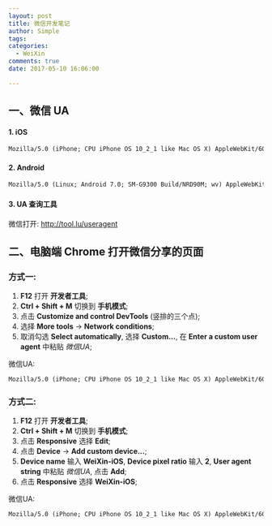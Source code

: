 ```yaml
---
layout: post
title: 微信开发笔记
author: Simple
tags:
categories:
  - WeiXin
comments: true
date: 2017-05-10 16:06:00

---
```


## 一、微信 UA

#### 1. iOS

``` html
Mozilla/5.0 (iPhone; CPU iPhone OS 10_2_1 like Mac OS X) AppleWebKit/602.4.6 (KHTML, like Gecko) Mobile/14D27 MicroMessenger/6.5.7 NetType/WIFI Language/zh_CN
```

#### 2. Android

``` html
Mozilla/5.0 (Linux; Android 7.0; SM-G9300 Build/NRD90M; wv) AppleWebKit/537.36 (KHTML, like Gecko) Version/4.0 Chrome/53.0.2785.49 Mobile MQQBrowser/6.2 TBS/043220 Safari/537.36 MicroMessenger/6.5.7.1041 NetType/WIFI Language/zh_CN
```

#### 3. UA 查询工具

微信打开: http://tool.lu/useragent

<!-- more -->

## 二、电脑端 Chrome 打开微信分享的页面

### 方式一:

1. **F12** 打开 **开发者工具**;
2. **Ctrl + Shift + M** 切换到 **手机模式**;
3. 点击 **Customize and control DevTools** (竖排的三个点);
4. 选择 **More tools** -> **Network conditions**;
5. 取消勾选 **Select automatically**, 选择 **Custom...**, 在 **Enter a custom user agent** 中粘贴 *微信UA*;

微信UA:

``` html
Mozilla/5.0 (iPhone; CPU iPhone OS 10_2_1 like Mac OS X) AppleWebKit/602.4.6 (KHTML, like Gecko) Mobile/14D27 MicroMessenger/6.5.7 NetType/WIFI Language/zh_CN
```

### 方式二:

1. **F12** 打开 **开发者工具**;
2. **Ctrl + Shift + M** 切换到 **手机模式**;
3. 点击 **Responsive** 选择 **Edit**;
4. 点击 **Device** -> **Add custom device...**;
5. **Device name** 输入 **WeiXin-iOS**, **Device pixel ratio** 输入 **2**, **User agent string** 中粘贴 *微信UA*, 点击 **Add**;
6. 点击 **Responsive** 选择 **WeiXin-iOS**;

微信UA:

``` html
Mozilla/5.0 (iPhone; CPU iPhone OS 10_2_1 like Mac OS X) AppleWebKit/602.4.6 (KHTML, like Gecko) Mobile/14D27 MicroMessenger/6.5.7 NetType/WIFI Language/zh_CN
```
